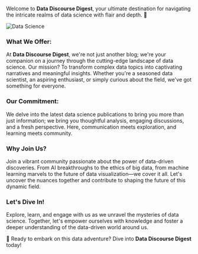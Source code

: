 Welcome to **Data Discourse Digest**, your ultimate destination for navigating the intricate realms of data science with flair and depth. 🌟

![Data Science](https://www.simplilearn.com/ice9/free_resources_article_thumb/Data-Science-vs.-Big-Data-vs.jpg)

### What We Offer:
At **Data Discourse Digest**, we're not just another blog; we're your companion on a journey through the cutting-edge landscape of data science. Our mission? To transform complex data topics into captivating narratives and meaningful insights. Whether you're a seasoned data scientist, an aspiring enthusiast, or simply curious about the field, we've got something for everyone.

### Our Commitment:
We delve into the latest data science publications to bring you more than just information; we bring you thoughtful analysis, engaging discussions, and a fresh perspective. Here, communication meets exploration, and learning meets community.

### Why Join Us?
Join a vibrant community passionate about the power of data-driven discoveries. From AI breakthroughs to the ethics of big data, from machine learning marvels to the future of data visualization—we cover it all. Let's uncover the nuances together and contribute to shaping the future of this dynamic field.

### Let's Dive In!
Explore, learn, and engage with us as we unravel the mysteries of data science. Together, let's empower ourselves with knowledge and foster a deeper understanding of the data-driven world around us.

🚀 Ready to embark on this data adventure? Dive into **Data Discourse Digest** today!